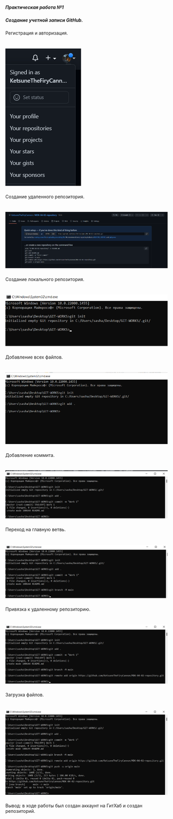 ##### <a name="Headers"></a> Практическая работа №1
##### <a name="Headers"></a> Создание учетной записи GitHub.
<a name="Headers"></a> Регистрация и авторизация.	
# ![](https://github.com/KetsuneTheFiryCannon/MDK-04-02-repository/blob/main/git-pr-1-materials/art1.png) #
<a name="Headers"></a> Создание удаленного репозитория.
# ![](https://github.com/KetsuneTheFiryCannon/MDK-04-02-repository/blob/main/git-pr-1-materials/art2.png) #
<a name="Headers"></a> Создание локального репозитория.
# ![](https://github.com/KetsuneTheFiryCannon/MDK-04-02-repository/blob/main/git-pr-1-materials/art3.png) #
<a name="Headers"></a> Добавление всех файлов.
# ![](https://github.com/KetsuneTheFiryCannon/MDK-04-02-repository/blob/main/git-pr-1-materials/art4.png) #
<a name="Headers"></a> Добавление коммита.
# ![](https://github.com/KetsuneTheFiryCannon/MDK-04-02-repository/blob/main/git-pr-1-materials/art5.png) #
<a name="Headers"></a> Переход на главную ветвь.
# ![](https://github.com/KetsuneTheFiryCannon/MDK-04-02-repository/blob/main/git-pr-1-materials/art6.png) #
<a name="Headers"></a> Привязка к удаленному репозиторию.
# ![](https://github.com/KetsuneTheFiryCannon/MDK-04-02-repository/blob/main/git-pr-1-materials/art7.png) #
<a name="Headers"></a> Загрузка файлов.
# ![](https://github.com/KetsuneTheFiryCannon/MDK-04-02-repository/blob/main/git-pr-1-materials/art8.png) #
<a name="Headers"></a> Вывод: в ходе работы был создан аккаунт на ГитХаб и создан репозиторий.
